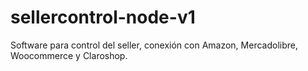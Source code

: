 # sellercontrol-node-v1
Software para control del seller, conexión con Amazon, Mercadolibre, Woocommerce y Claroshop.

